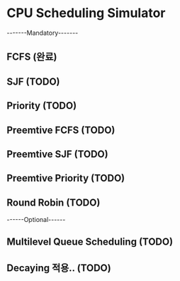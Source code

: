 # CPU Scheduling Simulator


-------Mandatory-------
## FCFS (완료)

## SJF (TODO)
## Priority (TODO)
## Preemtive FCFS (TODO)
## Preemtive SJF (TODO)
## Preemtive Priority (TODO)
## Round Robin (TODO)

------Optional------
## Multilevel Queue Scheduling (TODO)
## Decaying 적용.. (TODO)
